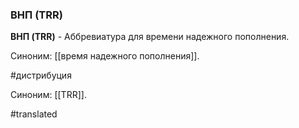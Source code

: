 ### ВНП (TRR)

**ВНП (TRR)** - Аббревиатура для времени надежного пополнения.

Синоним: [[время надежного пополнения]].

#дистрибуция

Синоним: [[TRR]].

#translated
